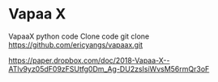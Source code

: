 # Vapaa X
VapaaX python code
Clone code
    git clone https://github.com/ericyangs/vapaax.git

https://paper.dropbox.com/doc/2018-Vapaa-X--ATlv9yz05dF09zFSUtfg0Dm_Ag-DU2zsIsiWvsM56rmQr3oF
